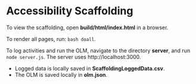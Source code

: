 # Accessibility Scaffolding

To view the scaffolding, open **build/html/index.html** in a browser.

To render all pages, run: `bash doall`.

To log activities and run the OLM, navigate to the directory **server**, and run `node server.js`.
The server uses http://localhost:3000.

- Logged data is locally saved in **ScaffoldingLoggedData.csv**. 
- The OLM is saved locally in **olm.json**.
